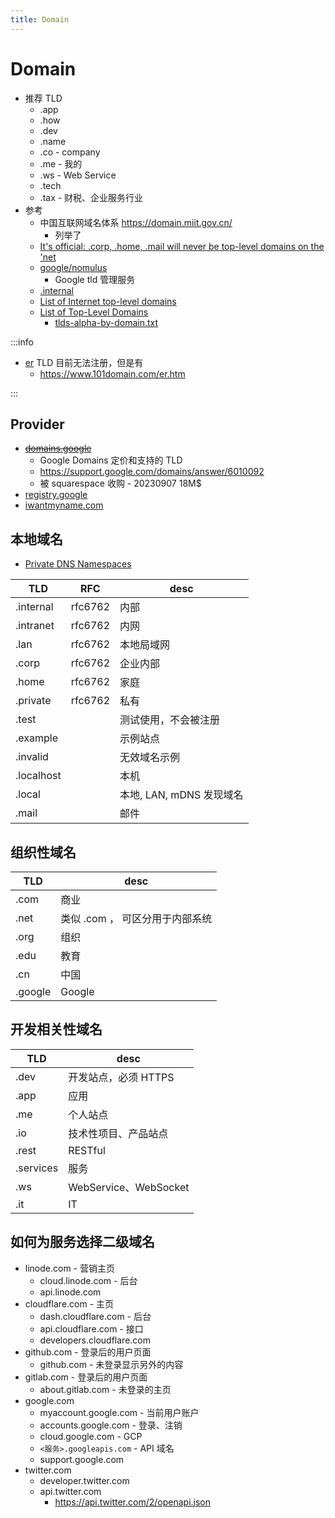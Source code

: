 ```yaml
---
title: Domain
---
```


# Domain

- 推荐 TLD
  - .app
  - .how
  - .dev
  - .name
  - .co - company
  - .me - 我的
  - .ws - Web Service
  - .tech
  - .tax - 财税、企业服务行业
- 参考
  - 中国互联网域名体系 https://domain.miit.gov.cn/
    - 列举了
  - [It's official: .corp, .home, .mail will never be top-level domains on the 'net](https://forums.theregister.com/forum/all/2018/02/12/icann_corp_home_mail_gtlds/)
  - [google/nomulus](https://github.com/google/nomulus/)
    - Google tld 管理服务
  - [.internal](https://tools.ietf.org/html/draft-wkumari-dnsop-internal-00)
  - [List of Internet top-level domains](https://en.wikipedia.org/wiki/List_of_Internet_top-level_domains)
  - [List of Top-Level Domains](https://www.icann.org/resources/pages/tlds-2012-02-25-en)
    - [tlds-alpha-by-domain.txt](http://data.iana.org/TLD/tlds-alpha-by-domain.txt)

:::info

- [er](http://www.iana.org/domains/root/db/er.html) TLD 目前无法注册，但是有
  - https://www.101domain.com/er.htm

:::

## Provider

- ~~[domains.google](https://domains.google)~~
  - Google Domains 定价和支持的 TLD
  - https://support.google.com/domains/answer/6010092
  - 被 squarespace 收购 - 20230907 18M$
- [registry.google](https://registry.google)
- [iwantmyname.com](https://iwantmyname.com)

## 本地域名

- [Private DNS Namespaces](https://tools.ietf.org/html/rfc6762#appendix-G)

| TLD        | RFC     | desc                     |
| ---------- | ------- | ------------------------ |
| .internal  | rfc6762 | 内部                     |
| .intranet  | rfc6762 | 内网                     |
| .lan       | rfc6762 | 本地局域网               |
| .corp      | rfc6762 | 企业内部                 |
| .home      | rfc6762 | 家庭                     |
| .private   | rfc6762 | 私有                     |
| .test      |         | 测试使用，不会被注册     |
| .example   |         | 示例站点                 |
| .invalid   |         | 无效域名示例             |
| .localhost |         | 本机                     |
| .local     |         | 本地, LAN, mDNS 发现域名 |
| .mail      |         | 邮件                     |

## 组织性域名

| TLD     | desc                            |
| ------- | ------------------------------- |
| .com    | 商业                            |
| .net    | 类似 .com ， 可区分用于内部系统 |
| .org    | 组织                            |
| .edu    | 教育                            |
| .cn     | 中国                            |
| .google | Google                          |

## 开发相关性域名

| TLD       | desc                  |
| --------- | --------------------- |
| .dev      | 开发站点，必须 HTTPS  |
| .app      | 应用                  |
| .me       | 个人站点              |
| .io       | 技术性项目、产品站点  |
| .rest     | RESTful               |
| .services | 服务                  |
| .ws       | WebService、WebSocket |
| .it       | IT                    |

## 如何为服务选择二级域名

- linode.com - 营销主页
  - cloud.linode.com - 后台
  - api.linode.com
- cloudflare.com - 主页
  - dash.cloudflare.com - 后台
  - api.cloudflare.com - 接口
  - developers.cloudflare.com
- github.com - 登录后的用户页面
  - github.com - 未登录显示另外的内容
- gitlab.com - 登录后的用户页面
  - about.gitlab.com - 未登录的主页
- google.com
  - myaccount.google.com - 当前用户账户
  - accounts.google.com - 登录、注销
  - cloud.google.com - GCP
  - `<服务>.googleapis.com` - API 域名
  - support.google.com
- twitter.com
  - developer.twitter.com
  - api.twitter.com
    - https://api.twitter.com/2/openapi.json
